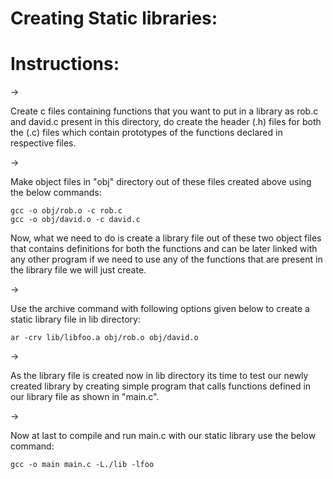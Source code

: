 Creating Static libraries:
===========================

Instructions:
==============

-> 

Create c files containing functions that you want to put in a library as rob.c 
and david.c present in this directory, do create the header (.h) files for both the 
(.c) files which contain prototypes of the functions declared in respective files.

->

Make object files in "obj" directory out of these files created above using the 
below commands:

	gcc -o obj/rob.o -c rob.c
	gcc -o obj/david.o -c david.c

Now, what we need to do is create a library file out of these two object files that 
contains definitions for both the functions and can be later linked with any other 
program if we need to use any of the functions that are present in the library file 
we will just create.

->

Use the archive command with following options given below to create a static 
library file in lib directory:

	ar -crv lib/libfoo.a obj/rob.o obj/david.o

->

As the library file is created now in lib directory its time to test our newly 
created library by creating simple program that calls functions defined in our library 
file as shown in "main.c".

->

Now at last to compile and run  main.c with our static library use the below 
command:

	gcc -o main main.c -L./lib -lfoo
